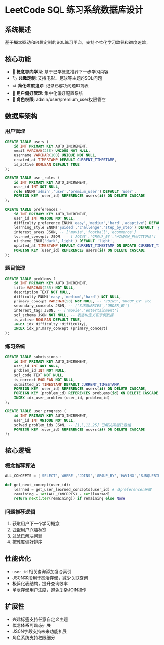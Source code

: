 # LeetCode SQL 练习系统数据库设计

## 系统概述
基于概念驱动和兴趣定制的SQL练习平台，支持个性化学习路径和进度追踪。

## 核心功能
- 🎯 **概念导向学习**: 基于已学概念推荐下一步学习内容
- 🏷️ **兴趣定制**: 支持电影、足球等主题的SQL问题
- 📊 **简化进度追踪**: 记录已解决问题ID列表
- 👤 **用户偏好管理**: 集中化偏好配置系统
- 🔐 **角色权限**: admin/user/premium_user权限管控

## 数据库架构

### 用户管理
```sql
CREATE TABLE users (
    id INT PRIMARY KEY AUTO_INCREMENT,
    email VARCHAR(255) UNIQUE NOT NULL,
    username VARCHAR(100) UNIQUE NOT NULL,
    created_at TIMESTAMP DEFAULT CURRENT_TIMESTAMP,
    is_active BOOLEAN DEFAULT TRUE
);

CREATE TABLE user_roles (
    id INT PRIMARY KEY AUTO_INCREMENT,
    user_id INT NOT NULL,
    role ENUM('admin','user','premium_user') DEFAULT 'user',
    FOREIGN KEY (user_id) REFERENCES users(id) ON DELETE CASCADE
);

CREATE TABLE preferences (
    id INT PRIMARY KEY AUTO_INCREMENT,
    user_id INT UNIQUE NOT NULL,
    difficulty_preference ENUM('easy','medium','hard','adaptive') DEFAULT 'easy',
    learning_style ENUM('guided','challenge','step_by_step') DEFAULT 'guided',
    interest_areas JSON, -- ['movie','football','ecommerce']
    learned_concepts JSON, -- ['JOINS','GROUP_BY','WINDOW_FUNCTIONS']
    ui_theme ENUM('dark','light') DEFAULT 'light',
    updated_at TIMESTAMP DEFAULT CURRENT_TIMESTAMP ON UPDATE CURRENT_TIMESTAMP,
    FOREIGN KEY (user_id) REFERENCES users(id) ON DELETE CASCADE
);
```

### 题目管理
```sql
CREATE TABLE problems (
    id INT PRIMARY KEY AUTO_INCREMENT,
    title VARCHAR(255) NOT NULL,
    description TEXT NOT NULL,
    difficulty ENUM('easy','medium','hard') NOT NULL,
    primary_concept VARCHAR(50) NOT NULL, -- 'JOINS','GROUP_BY' etc
    secondary_concepts JSON, -- ['SUBQUERIES','ORDER_BY']
    interest_tags JSON, -- ['movie','entertainment']
    sql_schema JSON NOT NULL, -- 表结构定义和示例数据
    is_active BOOLEAN DEFAULT TRUE,
    INDEX idx_difficulty (difficulty),
    INDEX idx_primary_concept (primary_concept)
);
```

### 练习系统
```sql
CREATE TABLE submissions (
    id INT PRIMARY KEY AUTO_INCREMENT,
    user_id INT NOT NULL,
    problem_id INT NOT NULL,
    sql_code TEXT NOT NULL,
    is_correct BOOLEAN NOT NULL,
    submitted_at TIMESTAMP DEFAULT CURRENT_TIMESTAMP,
    FOREIGN KEY (user_id) REFERENCES users(id) ON DELETE CASCADE,
    FOREIGN KEY (problem_id) REFERENCES problems(id) ON DELETE CASCADE,
    INDEX idx_user_problem (user_id, problem_id)
);

CREATE TABLE user_progress (
    id INT PRIMARY KEY AUTO_INCREMENT,
    user_id INT UNIQUE NOT NULL,
    solved_problem_ids JSON, -- [1,5,12,25] 已解决问题ID数组
    FOREIGN KEY (user_id) REFERENCES users(id) ON DELETE CASCADE
);
```

## 核心逻辑

### 概念推荐算法
```python
ALL_CONCEPTS = ['SELECT','WHERE','JOINS','GROUP_BY','HAVING','SUBQUERIES','WINDOW_FUNCTIONS','CTE']

def get_next_concept(user_id):
    learned = get_user_learned_concepts(user_id) # 从preferences获取
    remaining = set(ALL_CONCEPTS) - set(learned)
    return next(iter(remaining)) if remaining else None
```

### 问题推荐逻辑  
1. 获取用户下一个学习概念
2. 匹配用户兴趣标签
3. 过滤已解决问题
4. 按难度偏好排序

## 性能优化
- `user_id` 相关查询添加复合索引
- JSON字段用于灵活存储，减少关联查询
- 极简化表结构，提升查询效率
- 单表存储用户进度，避免复杂JOIN操作

## 扩展性
- 兴趣标签支持任意自定义主题
- 概念体系可动态扩展
- JSON字段支持未来功能扩展
- 角色系统支持权限细分
